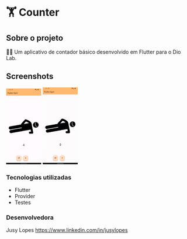 # 🏋️ Counter
## Sobre o projeto

💪🏼 Um aplicativo de contador básico desenvolvido em Flutter para o Dio Lab.

## Screenshots
<p>
<img src="screenshots/Screenshot_1.png" width="19%">
<img src="screenshots/counter.gif" width="19.1%">
</p>


### Tecnologias utilizadas

* Flutter
* Provider
* Testes


### Desenvolvedora

Jusy Lopes
https://www.linkedin.com/in/jusylopes
 
